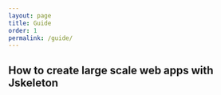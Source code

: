 ```yaml
---
layout: page
title: Guide
order: 1
permalink: /guide/
---
```


## How to create large scale web apps with Jskeleton

